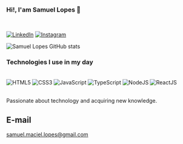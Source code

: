### Hi!, I'am Samuel Lopes 👋
</br>

[![LinkedIn](https://img.shields.io/badge/LinkedIn-0077B5?style=for-the-badge&logo=linkedin&logoColor=white)](https://www.linkedin.com/in/samuelmmlopes)
[![Instagram](	https://img.shields.io/badge/Instagram-E4405F?style=for-the-badge&logo=instagram&logoColor=white)](https://www.instagram.com/samuelmmlopes)

![Samuel Lopes GitHub stats](https://github-readme-stats-git-masterrstaa-rickstaa.vercel.app/api?username=SamuelMMLopes&&show_icons=true&theme=dark)

### Technologies I use in my day

<div style="display: inline_block"><br/>
  <img align="center" alt="HTML5" src="https://img.shields.io/badge/HTML-E34F26?style=for-the-badge&logo=html5&logoColor=white" />
  <img align="center" alt="CSS3" src="https://img.shields.io/badge/CSS-1572B6?&style=for-the-badge&logo=css3&logoColor=white" />
  <img align="center" alt="JavaScript" src="https://img.shields.io/badge/JavaScript-F7DF1E?style=for-the-badge&logo=javascript&logoColor=black" />
  <img align="center" alt="TypeScript" src="https://img.shields.io/badge/TypeScript-007ACC?style=for-the-badge&logo=typescript&logoColor=white" />
  <img align="center" alt="NodeJS" src="https://img.shields.io/badge/Node.js-43853D?style=for-the-badge&logo=node.js&logoColor=white" />
  <img align="center" alt="ReactJS" src="https://img.shields.io/badge/React-20232A?style=for-the-badge&logo=react&logoColor=61DAFB" />
</div><br/>

Passionate about technology and acquiring new knowledge.

## E-mail
<a href="mailto:samuel.maciel.lopes@gmail.com">samuel.maciel.lopes@gmail.com</a>
